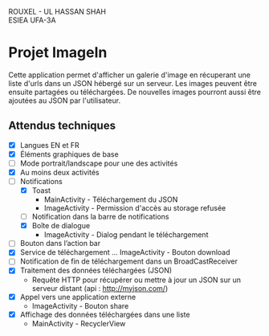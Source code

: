 ROUXEL - UL HASSAN SHAH<br/>
ESIEA UFA-3A


# Projet ImageIn

Cette application permet d'afficher un galerie d'image en récuperant une liste d'urls dans un JSON hébergé sur un serveur.
Les images peuvent être ensuite partagées ou téléchargées.
De nouvelles images pourront aussi être ajoutées au JSON par l'utilisateur.


## Attendus techniques

- [x] Langues EN et FR
- [x] Éléments graphiques de base
- [ ] Mode portrait/landscape pour une des activités
- [x] Au moins deux activités
- [ ] Notifications
    - [x] Toast
        - MainActivity - Téléchargement du JSON
        - ImageActivity - Permission d'accès au storage refusée
    - [ ] Notification dans la barre de notifications
    - [x] Boîte de dialogue
        - ImageActivity - Dialog pendant le téléchargement
- [ ] Bouton dans l’action bar
- [x] Service de téléchargement
  ... ImageActivity - Bouton download
- [ ] Notification de fin de téléchargement dans un BroadCastReceiver
- [x] Traitement des données téléchargées (JSON)
    - Requête HTTP pour récupérer ou mettre à jour un JSON sur un serveur distant (api : http://myjson.com/)
- [x] Appel vers une application externe
    - ImageActivity - Bouton share
- [x] Affichage des données téléchargées dans une liste
    - MainActivity - RecyclerView